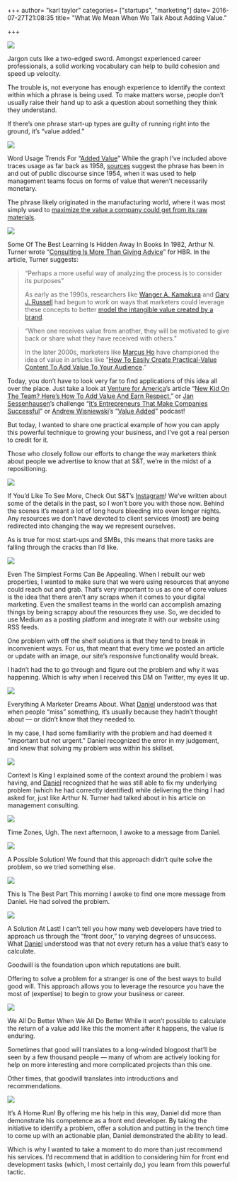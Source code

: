 +++
author= "karl taylor"
categories= ["startups", "marketing"]
date= 2016-07-27T21:08:35
title= "What We Mean When We Talk About Adding Value."

+++

  ![](https://raw.githubusercontent.com/karljtaylor/kjt/blog/content/assets/9fed5-1fqbanxvjx0jq4z9csxitsa.png)  


 Jargon cuts like a two-edged sword. Amongst experienced career professionals, a solid working vocabulary can help to build cohesion and speed up velocity.

 The trouble is, not everyone has enough experience to identify the context within which a phrase is being used. To make matters worse, people don’t usually raise their hand up to ask a question about something they think they understand.

 If there’s one phrase start-up types are guilty of running right into the ground, it’s “value added.”

  ![](https://raw.githubusercontent.com/karljtaylor/kjt/blog/content/assets/9f272-1muwp5t9ehcy5ppyo-lv7xq.png)

 Word Usage Trends For “[Added Value](http://www.collinsdictionary.com/dictionary/english/added-value)”  While the graph I’ve included above traces usage as far back as 1958, [sources](http://shodh.inflibnet.ac.in/bitstream/123456789/2045/1/synopsis.pdf) suggest the phrase has been in and out of public discourse since 1954, when it was used to help management teams focus on forms of value that weren’t necessarily monetary.

 The phrase likely originated in the manufacturing world, where it was most simply used to [maximize the value a company could get from its raw materials](http://www.seafish.org/media/publications/sr267.pdf).

  ![](https://raw.githubusercontent.com/karljtaylor/kjt/blog/content/assets/ac09d-1t6ws1vbe_pfdgfywpvhqia.png)

 Some Of The Best Learning Is Hidden Away In Books  In 1982, Arthur N. Turner wrote “[Consulting Is More Than Giving Advice](https://hbr.org/1982/09/consulting-is-more-than-giving-advice)” for HBR. In the article, Turner suggests:


> “Perhaps a more useful way of analyzing the process is to consider its purposes”
>
>  As early as the 1990s, researchers like [Wanger A. Kamakura](http://business.rice.edu/person/wagner-kamakura) and [Gary J. Russell](http://www.biz.uiowa.edu/faculty/grussell/) had begun to work on ways that marketers could leverage these concepts to better [model the intangible value created by a brand](http://wak2.web.rice.edu/bio/My%20Reprints/MeasuringBrandValuewithScannerData.pdf).


> “When one receives value from another, they will be motivated to give back or share what they have received with others.”
>
>  In the later 2000s, marketers like [Marcus Ho](https://twitter.com/marcushokh) have championed the idea of value in articles like “[How To Easily Create Practical-Value Content To Add Value To Your Audience](http://www.convinceandconvert.com/social-media-case-studies/how-to-easily-create-practical-value-content-to-add-value-to-your-audience/).”

 Today, you don’t have to look very far to find applications of this idea all over the place. Just take a look at [Venture for America](https://medium.com/u/1a952564c12a)’s article “[New Kid On The Team? Here’s How To Add Value And Earn Respect](https://medium.com/office-hours/6-rules-to-live-by-for-entry-level-employees-70a97eb5c03a#.g916nq6qe),” or [Jan Sessenhausen](https://medium.com/u/e80e170510c)’s challenge “[It’s Entrepreneurs That Make Companies Successful](https://medium.com//its-entrepreneurs-that-make-companies-successful-not-investors-ffcb4ca3cac7#.t5x70pk13)” or [Andrew Wisniewski](https://medium.com/u/fea607ba755d)’s “[Value Added](https://medium.com/enso/value-added-episode-1-just-do-it-find-your-passion-and-create-your-own-opportunities-with-asha-20c62347a06e#.7obgwc277)” podcast!

 But today, I wanted to share one practical example of how you can apply this powerful technique to growing your business, and I’ve got a real person to credit for it.

 Those who closely follow our efforts to change the way marketers think about people we advertise to know that at S&T, we’re in the midst of a repositioning.

  ![](https://raw.githubusercontent.com/karljtaylor/kjt/blog/content/assets/3f968-1ruvyg7r2lzt5iq-jpcbrra.gif)

 If You’d Like To See More, Check Out S&T’s [Instagram](https://www.instagram.com/sonnentaylor/)!  We’ve written about some of the details in the past, so I won’t bore you with those now. Behind the scenes it’s meant a lot of long hours bleeding into even longer nights. Any resources we don’t have devoted to client services (most) are being redirected into changing the way we represent ourselves.

 As is true for most start-ups and SMBs, this means that more tasks are falling through the cracks than I’d like.

  ![](https://raw.githubusercontent.com/karljtaylor/kjt/blog/content/assets/8ea30-1_ym_pdui34v1wuolllygpw.png)

 Even The Simplest Forms Can Be Appealing.  When I rebuilt our web properties, I wanted to make sure that we were using resources that anyone could reach out and grab. That’s very important to us as one of core values is the idea that there aren’t any scraps when it comes to your digital marketing. Even the smallest teams in the world can accomplish amazing things by being scrappy about the resources they use. So, we decided to use Medium as a posting platform and integrate it with our website using RSS feeds.

 One problem with off the shelf solutions is that they tend to break in inconvenient ways. For us, that meant that every time we posted an article or update with an image, our site’s responsive functionality would break.

 I hadn’t had the to go through and figure out the problem and why it was happening. Which is why when I received this DM on Twitter, my eyes lit up.

  ![](https://raw.githubusercontent.com/karljtaylor/kjt/blog/content/assets/0e529-1-vllombidd4b1mjqmko4wq.png)

 Everything A Marketer Dreams About.  What [Daniel](https://twitter.com/Danpurcho) understood was that when people “miss” something, it’s usually because they hadn’t thought about — or didn’t know that they needed to.

 In my case, I had some familiarity with the problem and had deemed it “important but not urgent.” Daniel recognized the error in my judgement, and knew that solving my problem was within his skillset.

  ![](https://raw.githubusercontent.com/karljtaylor/kjt/blog/content/assets/34fd5-1bqiy2clqfg_mz1_cueo_ia.png)

 Context Is King  I explained some of the context around the problem I was having, and [Daniel](https://twitter.com/Danpurcho) recognized that he was still able to fix my underlying problem (which he had correctly identified) while delivering the thing I had asked for, just like Arthur N. Turner had talked about in his article on management consulting.

  ![](https://raw.githubusercontent.com/karljtaylor/kjt/blog/content/assets/94620-1u2z2xfhxkcurnnxqddz-6q.png)

 Time Zones, Ugh.  The next afternoon, I awoke to a message from Daniel.

  ![](https://raw.githubusercontent.com/karljtaylor/kjt/blog/content/assets/3f438-1_qnb3hjreml-njrfrcglew.png)

 A Possible Solution!  We found that this approach didn’t quite solve the problem, so we tried something else.

  ![](https://raw.githubusercontent.com/karljtaylor/kjt/blog/content/assets/596fd-1gknnleqv2dqhryzenwykqw.png)

 This Is The Best Part  This morning I awoke to find one more message from Daniel. He had solved the problem.

  ![](https://raw.githubusercontent.com/karljtaylor/kjt/blog/content/assets/e8790-1zbifbqhgvoriayha34doua.png)

 A Solution At Last!  I can’t tell you how many web developers have tried to approach us through the “front door,” to varying degrees of unsuccess. What [Daniel](https://twitter.com/danpurcho) understood was that not every return has a value that’s easy to calculate.

 Goodwill is the foundation upon which reputations are built.

 Offering to solve a problem for a stranger is one of the best ways to build good will. This approach allows you to leverage the resource you have the most of (expertise) to begin to grow your business or career.

  ![](https://raw.githubusercontent.com/karljtaylor/kjt/blog/content/assets/91978-1bhp_fpomrnji8nzaiomfjq.png)

 We All Do Better When We All Do Better  While it won’t possible to calculate the return of a value add like this the moment after it happens, the value is enduring.

 Sometimes that good will translates to a long-winded blogpost that’ll be seen by a few thousand people — many of whom are actively looking for help on more interesting and more complicated projects than this one.

 Other times, that goodwill translates into introductions and recommendations.

  ![](https://raw.githubusercontent.com/karljtaylor/kjt/blog/content/assets/2fe1b-1depxrobp_mhurs4y1pnurw.png)

 It’s A Home Run!  By offering me his help in this way, Daniel did more than demonstrate his competence as a front end developer. By taking the initiative to identify a problem, offer a solution and putting in the trench time to come up with an actionable plan, Daniel demonstrated the ability to lead.

 Which is why I wanted to take a moment to do more than just recommend his services. I’d recommend that in addition to considering him for front end development tasks (which, I most certainly do,) you learn from this powerful tactic.
